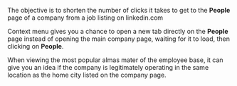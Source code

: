 The objective is to shorten the number of clicks it takes to get to the **People** page of a company
from a job listing on linkedin.com

Context menu gives you a chance to open a new tab directly on the **People** page instead of
opening the main company page, waiting for it to load, then clicking on **People**.

When viewing the most popular almas mater of the employee base, it can give you an idea if
the company is legitimately operating in the same location as the home city listed on the company page.

